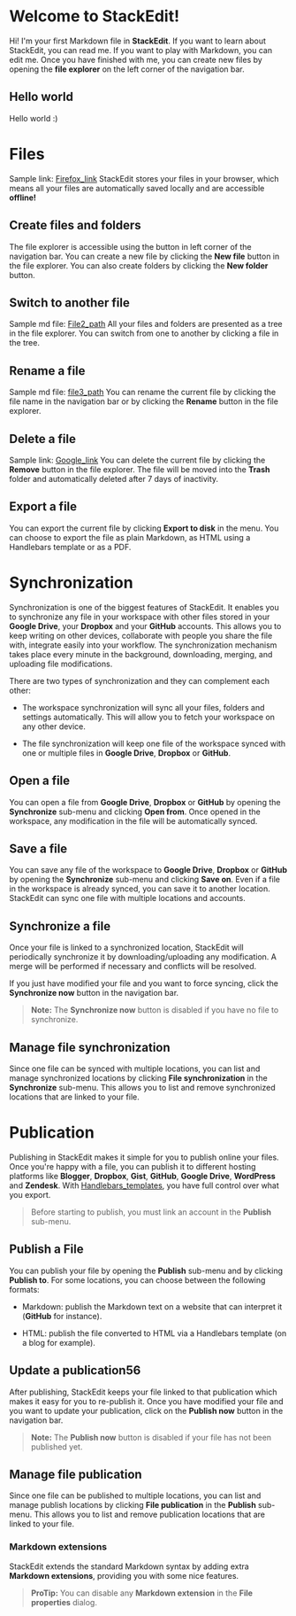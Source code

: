 # Welcome to StackEdit!

Hi! I'm your first Markdown file in **StackEdit**. If you want to learn about StackEdit, you can read me.
If you want to play with Markdown, you can edit me. Once you have finished with me, you can create new files by opening the **file explorer** on the left corner of the navigation bar.

## Hello world
Hello world :)

# Files
Sample link: [Firefox_link](https://www.mozilla.org/it/firefox/new/)
StackEdit stores your files in your browser, which means all your files are automatically saved locally and are accessible **offline!**

## Create files and folders

The file explorer is accessible using the button in left corner of the navigation bar.
You can create a new file by clicking the **New file** button in the file explorer.
You can also create folders by clicking the **New folder** button.

## Switch to another file
Sample md file: [File2_path](/Users/andre/PycharmProjects/mdw/text2.md)
All your files and folders are presented as a tree in the file explorer. You can switch from one to another by clicking a file in the tree.

## Rename a file
Sample md file: [file3_path](/Users/andre/PycharmProjects/mdw/text3.md)
You can rename the current file by clicking the file name in the navigation bar or by clicking the **Rename** button in the file explorer.

## Delete a file
Sample link: [Google_link](http://google.com/)
You can delete the current file by clicking the **Remove** button in the file explorer. The file will be moved into the **Trash** folder and automatically deleted after 7 days of inactivity.

## Export a file

You can export the current file by clicking **Export to disk** in the menu.
You can choose to export the file as plain Markdown, as HTML using a Handlebars template or as a PDF.


# Synchronization

Synchronization is one of the biggest features of StackEdit.
It enables you to synchronize any file in your workspace with other files stored in your **Google Drive**, your **Dropbox** and your **GitHub** accounts.
This allows you to keep writing on other devices, collaborate with people you share the file with, integrate easily into your workflow.
The synchronization mechanism takes place every minute in the background, downloading, merging, and uploading file modifications.

There are two types of synchronization and they can complement each other:

- The workspace synchronization will sync all your files, folders and settings automatically. This will allow you to fetch your workspace on any other device.

- The file synchronization will keep one file of the workspace synced with one or multiple files in **Google Drive**, **Dropbox** or **GitHub**.

## Open a file

You can open a file from **Google Drive**, **Dropbox** or **GitHub** by opening the **Synchronize** sub-menu and clicking **Open from**. Once opened in the workspace, any modification in the file will be automatically synced.

## Save a file

You can save any file of the workspace to **Google Drive**, **Dropbox** or **GitHub** by opening the **Synchronize** sub-menu and clicking **Save on**. Even if a file in the workspace is already synced, you can save it to another location. StackEdit can sync one file with multiple locations and accounts.

## Synchronize a file

Once your file is linked to a synchronized location, StackEdit will periodically synchronize it by downloading/uploading any modification. A merge will be performed if necessary and conflicts will be resolved.

If you just have modified your file and you want to force syncing, click the **Synchronize now** button in the navigation bar.

> **Note:** The **Synchronize now** button is disabled if you have no file to synchronize.

## Manage file synchronization

Since one file can be synced with multiple locations, you can list and manage synchronized locations by clicking **File synchronization** in the **Synchronize** sub-menu. This allows you to list and remove synchronized locations that are linked to your file.

# Publication

Publishing in StackEdit makes it simple for you to publish online your files. Once you're happy with a file, you can publish it to different hosting platforms like **Blogger**, **Dropbox**, **Gist**, **GitHub**, **Google Drive**, **WordPress** and **Zendesk**. With [Handlebars_templates](http://handlebarsjs.com/), you have full control over what you export.

> Before starting to publish, you must link an account in the **Publish** sub-menu.

## Publish a File

You can publish your file by opening the **Publish** sub-menu and by clicking **Publish to**. For some locations, you can choose between the following formats:

- Markdown: publish the Markdown text on a website that can interpret it (**GitHub** for instance).

- HTML: publish the file converted to HTML via a Handlebars template (on a blog for example).

## Update a publication56

After publishing, StackEdit keeps your file linked to that publication which makes it easy for you to re-publish it. Once you have modified your file and you want to update your publication, click on the **Publish now** button in the navigation bar.

> **Note:** The **Publish now** button is disabled if your file has not been published yet.

## Manage file publication

Since one file can be published to multiple locations, you can list and manage publish locations by clicking **File publication** in the **Publish** sub-menu. This allows you to list and remove publication locations that are linked to your file.


### Markdown extensions

StackEdit extends the standard Markdown syntax by adding extra **Markdown extensions**, providing you with some nice features.

> **ProTip:** You can disable any **Markdown extension** in the **File properties** dialog.
